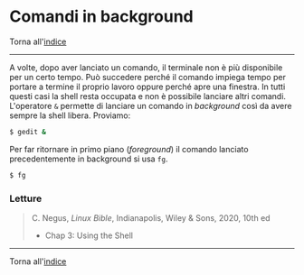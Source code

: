 # Comandi in background

Torna all'[indice](../toc.md)

---

A volte, dopo aver lanciato un comando, il terminale non è più disponibile per un certo tempo. Può succedere perché il comando impiega tempo per portare a termine il proprio lavoro oppure perché apre una finestra. In tutti questi casi la shell resta occupata e non è possibile lanciare altri comandi. L'operatore `&` permette di lanciare un comando in _background_ così da avere sempre la shell libera. Proviamo:

```bash
$ gedit &
```

Per far ritornare in primo piano (_foreground_) il comando lanciato precedentemente in background si usa `fg`.

```bash
$ fg
```

### Letture

> C. Negus, _Linux Bible_, Indianapolis, Wiley &amp; Sons, 2020, 10th ed
>
> - Chap 3: Using the Shell

---

Torna all'[indice](../toc.md)
